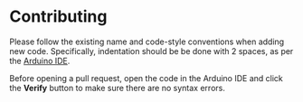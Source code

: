Contributing
============

Please follow the existing name and code-style conventions when adding new code. Specifically, indentation should be be done with 2 spaces, as per the [Arduino IDE](https://www.arduino.cc/en/Main/Software).

Before opening a pull request, open the code in the Arduino IDE and click the **Verify** button to make sure there are no syntax errors.
